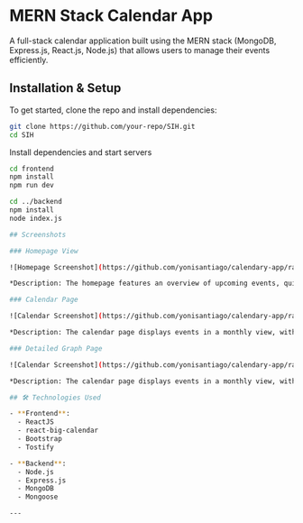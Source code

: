 # MERN Stack Calendar App

A full-stack calendar application built using the MERN stack (MongoDB, Express.js, React.js, Node.js) that allows users to manage their events efficiently.

## Installation & Setup  
To get started, clone the repo and install dependencies:  
```bash
git clone https://github.com/your-repo/SIH.git
cd SIH
```
Install dependencies and start servers
```bash
cd frontend
npm install
npm run dev

cd ../backend
npm install
node index.js

## Screenshots

### Homepage View

![Homepage Screenshot](https://github.com/yonisantiago/calendary-app/raw/main/public/homepage-screenshot.png)

*Description: The homepage features an overview of upcoming events, quick access to the calendar, and user-friendly navigation.*

### Calendar Page

![Calendar Screenshot](https://github.com/yonisantiago/calendary-app/raw/main/public/calendar-screenshot.png)

*Description: The calendar page displays events in a monthly view, with options to add, edit, or delete events.*

### Detailed Graph Page

![Calendar Screenshot](https://github.com/yonisantiago/calendary-app/raw/main/public/calendar-screenshot.png)

*Description: The calendar page displays events in a monthly view, with options to add, edit, or delete events.*

## 🛠️ Technologies Used

- **Frontend**:
  - ReactJS
  - react-big-calendar
  - Bootstrap
  - Tostify

- **Backend**:
  - Node.js
  - Express.js
  - MongoDB
  - Mongoose

---
